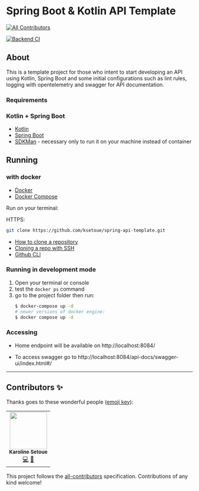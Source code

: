 # Spring Boot & Kotlin API Template

<!-- ALL-CONTRIBUTORS-BADGE:START - Do not remove or modify this section -->

[![All Contributors](https://img.shields.io/badge/all_contributors-1-orange.svg?style=flat-square)](#contributors-)
<!-- ALL-CONTRIBUTORS-BADGE:END -->

[![Backend CI](https://github.com/ksetoue/spring-api-template/actions/workflows/build.yml/badge.svg?branch=main)](https://github.com/ksetoue/spring-api-template/actions/workflows/build.yml)

## About
This is a template project for those who intent to start developing an API using Kotlin, Spring Boot and some initial configurations such as lint rules, logging with opentelemetry and swagger for API documentation.

### Requirements

### Kotlin + Spring Boot
- [Kotlin](https://kotlinlang.org/)
- [Spring Boot](https://spring.io/quickstart)
- [SDKMan](https://sdkman.io/usage) - necessary only to run it on your machine instead of container 

## Running

### with docker

- [Docker](https://docs.docker.com/get-docker/)
- [Docker Compose](https://docs.docker.com/compose/install/)

Run on your terminal: 

HTTPS:

```sh
git clone https://github.com/ksetoue/spring-api-template.git
````

- [How to clone a repository](https://docs.github.com/en/repositories/creating-and-managing-repositories/cloning-a-repository)
- [Cloning a repo with SSH](https://docs.github.com/en/authentication/connecting-to-github-with-ssh/generating-a-new-ssh-key-and-adding-it-to-the-ssh-agent)
- [Github CLI](https://cli.github.com/manual/)

### Running in development mode
1. Open your terminal or console
2. test the `docker ps` command 
3. go to the project folder then run:
   ```sh
   $ docker-compose up -d
   # newer versions of docker engine:
   $ docker compose up -d
    `````

### 

### Accessing 
- Home endpoint will be available on http://localhost:8084/

- To access swagger go to http://localhost:8084/api-docs/swagger-ui/index.html#/

--------------------
## Contributors ✨

Thanks goes to these wonderful people ([emoji key](https://allcontributors.org/docs/en/emoji-key)):

<!-- ALL-CONTRIBUTORS-LIST:START - Do not remove or modify this section -->
<!-- prettier-ignore-start -->
<!-- markdownlint-disable -->
<table>
  <tr>
    <td align="center"><a href="https://ksetoue.github.io/"><img src="https://avatars.githubusercontent.com/u/13456109?v=4?s=100" width="100px;" alt=""/><br /><sub><b>Karoline Setoue</b></sub></a><br /><a href="https://github.com/ksetoue/spring-api-template/commits?author=ksetoue" title="Code">💻</a> <a href="https://github.com/ksetoue/spring-api-template/commits?author=ksetoue" title="Documentation">📖</a></td>
</tr>
</table>

<!-- markdownlint-restore -->
<!-- prettier-ignore-end -->

<!-- ALL-CONTRIBUTORS-LIST:END -->

This project follows the [all-contributors](https://github.com/all-contributors/all-contributors) specification. Contributions of any kind welcome!
